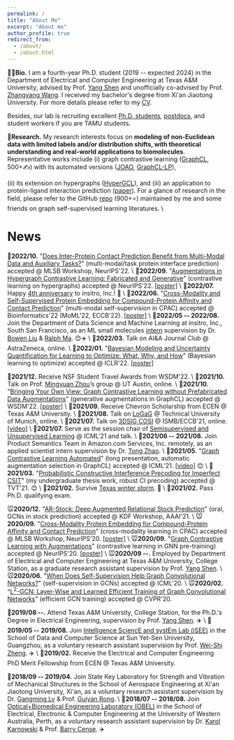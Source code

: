 ```yaml
---
permalink: /
title: "About Me"
excerpt: "About me"
author_profile: true
redirect_from: 
  - /about/
  - /about.html
---
```


🧑‍🎓**Bio.** I am a fourth-year Ph.D. student (2019 -- expected 2024) in the Department of Electrical and Computer Engineering at Texas A&M University, advised by Prof. [Yang Shen](https://shen-lab.github.io) and unofficially co-advised by Prof. [Zhangyang Wang](https://vita-group.github.io/). I received my bachelor's degree from Xi'an Jiaotong University. For more details please refer to my [CV](https://yyou1996.github.io/files/yuning_cv.pdf).

Besides, our lab is recruiting excellent [Ph.D. students](https://shen-lab.github.io/Positions-TAMU-ECE-Shen.pdf), [postdocs](https://shen-lab.github.io/positions-201712.pdf), and student workers if you are TAMU students.

🧪**Research.** My research interests focus on **modeling of non-Euclidean data with limited labels and/or distribution shifts, with theoretical understanding and real-world applications to biomolecules**.
Representative works include (i) graph contrastive learning ([GraphCL](https://arxiv.org/abs/2010.13902), 500+✍️) with its automated versions ([JOAO](https://arxiv.org/abs/2106.07594), [GraphCL-LP](https://arxiv.org/abs/2201.01702)),
<!-- (ii) heuristic self-supervision on graphs ([SS-GCNs](https://arxiv.org/abs/2006.09136)), -->
(ii) its extension on hypergraphs ([HyperGCL](https://arxiv.org/abs/2210.03801)),
and (iii) an application to protein-ligand interaction prediction ([paper](https://www.biorxiv.org/content/10.1101/2022.07.18.500559v1)).
For a glance of research in the field, please refer to the GitHub [repo](https://github.com/ChandlerBang/awesome-self-supervised-gnn) (900+⭐) maintained by me and some friends on graph self-supervised learning literatures. \\
<br />


News
=====
🐯**2022/10.** "[Does Inter-Protein Contact Prediction Benefit from Multi-Modal Data and Auxiliary Tasks?]()" (multi-modal/task protein interface prediction) accepted @ MLSB Workshop, NeurIPS'22. \\
🐯**2022/09.** "[Augmentations in Hypergraph Contrastive Learning: Fabricated and Generative](https://arxiv.org/abs/2210.03801)" (contrastive learning on hypergraphs) accepted @ NeurIPS'22. [[poster]](https://yyou1996.github.io/files/neurips2022_hypergcl_poster.pdf) \\
🐯**2022/07.** Happy [4th anniversary](https://www.linkedin.com/posts/insitro_the-past-four-years-would-not-have-been-possible-activity-6963918926535700480-eM2X?utm_source=linkedin_share&utm_medium=member_desktop_web) to insitro, Inc.! 🎂 \\
🐯**2022/06.** "[Cross-Modality and Self-Supervised Protein Embedding for Compound-Protein Affinity and Contact Prediction](https://www.biorxiv.org/content/10.1101/2022.07.18.500559v1)" (multi-modal self-supervision in CPAC) accepted @ Bioinformatics'22 (MoML'22, ECCB'22). [[poster]](https://yyou1996.github.io/files/moml2022_cpac_poster.pdf) \\
🐯**2022/05 -- 2022/08.** Join the Department of Data Science and Machine Learning at insitro, Inc., South San Francisco, as an ML small molecules [intern](https://www.linkedin.com/posts/insitro_machinelearning-activity-6954871600278097920-kEH-?utm_source=linkedin_share&utm_medium=member_desktop_web) supervision by Dr. [Bowen Liu](https://scholar.google.com/citations?user=l_IWUOAAAAAJ&hl=en&oi=ao) & [Ralph Ma](https://www.linkedin.com/in/ralphma/). 😊✈️ \\
🐯**2022/03.** Talk on AI&A Journal Club @ AstraZeneca, online. \\
🐯**2022/01.** "[Bayesian Modeling and Uncertainty Quantification for Learning to Optimize: What, Why, and How](https://openreview.net/forum?id=EVVadRFRgL7)" (Bayesian learning to optimize) accepted @ ICLR'22. [[poster]](https://yyou1996.github.io/files/iclr2022_bl2o_poster.pdf)

🐂**2021/12.** Receive NSF Student Travel Awards from WSDM'22. \\
🐂**2021/10.** Talk on Prof. [Mingyuan Zhou](https://mingyuanzhou.github.io/index.html)’s group @ UT Austin, online. \\
🐂**2021/10.** "[Bringing Your Own View: Graph Contrastive Learning without Prefabricated Data Augmentations](https://arxiv.org/abs/2201.01702)" (generative augmentations in GraphCL) accepted @ WSDM'22. [[poster]](https://yyou1996.github.io/files/wsdm2022_graphcl_lp_poster.pdf) \\
🐂**2021/09.** Receive Chevron Scholarship from ECEN @ Texas A&M University. \\
🐂**2021/08.** Talk on [LoGaG](https://hannes-stark.com/logag-reading-group) @ Technical University of Munich, online. \\
🐂**2021/07.** Talk on [3DSIG COSI](https://www.iscb.org/cms_addon/conferences/ismbeccb2021/tracks/3dsig) @ ISMB/ECCB'21, online. [[video]](https://www.youtube.com/watch?v=lX1jSvi44uE) \\
🐂**2021/07.** Serve as the session chair of [Semisupervised and Unsupervised Learning](https://icml.cc/Conferences/2021/Schedule?showParentSession=12101) @ ICML'21 and talk. \\
🐂**2021/06 -- 2021/08.** Join Product Semantics Team in Amazon.com Services, Inc. remotely, as an applied scientist intern supervision by Dr. [Tong Zhao](https://scholar.google.com/citations?user=SSBJh9oAAAAJ&hl=en&oi=ao). \\
🐂**2021/05.** "[Graph Contrastive Learning Automated](https://arxiv.org/abs/2106.07594)" (long presentation, automatic augmentation selection in GraphCL) accepted @ ICML’21. [[video]](https://slideslive.com/38958634/graph-contrastive-learning-automated) 😊 \\
🐂**2021/03.** "[Probabilistic Constructive Interference Precoding for Imperfect CSIT](https://ieeexplore.ieee.org/document/9374108)" (my undergraduate thesis work, robust CI precoding) accepted @ TVT'21. 😊 \\
🐂**2021/02.** Survive [Texas winter storm](https://www.foxnews.com/us/texas-winter-storm-power-outage-snow-temperatures). 🥶 \\
🐂**2021/02.** Pass Ph.D. qualifying exam.

🐭**2020/12.** "[AR-Stock: Deep Augmented Relational Stock Prediction](https://aaai-kdf.github.io/kdf2021/assets/pdfs/KDF_21_paper_5.pdf)" (oral, GCNs in stock prediction) accepted @ KDF Workshop, AAAI'21. \\
🐭**2020/09.** "[Cross-Modality Protein Embedding for Compound-Protein Affinity and Contact Prediction](https://www.biorxiv.org/content/10.1101/2020.11.29.403162v1)" (cross-modality learning in CPAC) accepted @ MLSB Workshop, NeurIPS'20. [[poster]](https://yyou1996.github.io/files/mlsb2020_cpac_poster.pdf) \\
🐭**2020/09.** "[Graph Contrastive Learning with Augmentations](https://arxiv.org/abs/2010.13902)" (contrastive learning in GNN pre-training) accepted @ NeurIPS'20. [[poster]](https://yyou1996.github.io/files/neurips2020_graphcl_poster.pdf) \\
🐭**2020/09 --.** Employed by Department of Electrical and Computer Engineering at Texas A&M University, College Station, as a graduate research assistant supervision by Prof. [Yang Shen](https://shen-lab.github.io/). \\
🐭**2020/06.** "[When Does Self-Supervision Help Graph Convolutional Networks?](https://arxiv.org/abs/2006.09136)" (self-supervision in GCNs) accepted @ ICML'20. \\
🐭**2020/02.** "[L<sup>2</sup>-GCN: Layer-Wise and Learned Efficient Training of Graph Convolutional Networks](https://arxiv.org/abs/2003.13606)" (efficient GCN training) accepted @ CVPR'20.

🐖**2019/08 --.** Attend Texas A&M University, College Station, for the Ph.D.'s Degree in Electrical Engineering, supervision by Prof. [Yang Shen](https://shen-lab.github.io/). ✈️ \\
🐖**2019/05 -- 2019/08.** Join [Intelligence SciencE and systEm Lab (iSEE)](https://www.isee-ai.cn/) in the School of Data and Computer Science at Sun Yet-Sen University, Guangzhou, as a voluntary research assistant supervision by Prof. [Wei-Shi Zheng](https://www.isee-ai.cn/~zhwshi/). ✈️ \\
🐖**2019/02.** Receive the Electrical and Computer Engineering PhD Merit Fellowship from ECEN @ Texas A&M University.

🐶**2018/09 -- 2019/04.** Join State Key Laboratory for Strength and Vibration of Mechanical Structures in the School of Aerospace Engineering at Xi'an Jiaotong University, Xi'an, as a voluntary research assistant supervision by Dr. [Gangming Lv](http://gr.xjtu.edu.cn/web/gmlv/1) & Prof. [Guiyan Rong](http://gr.xjtu.edu.cn/web/yanguirong/1). \\
🐶**2018/07 -- 2018/08.** Join [Optical+Biomedical Engineering Laboratory (OBEL)](http://obel.ee.uwa.edu.au/) in the School of Electrical, Electronic & Computer Engineering at the University of Western Australia, Perth, as a voluntary research assistant supervision by Dr. [Karol Karnowski](https://scholar.google.com/citations?user=piE2NlMAAAAJ&hl=en&oi=ao) & Prof. [Barry Cense](https://scholar.google.com/citations?user=j88vA6YAAAAJ&hl=en&oi=ao). ✈️

<!-- 🐵**2016/12.** Receive 1st Prize in Shaanxi at Contemporary Undergraduate Mathematical Contest in Modeling from China Society for Industrial and Applied Mathematics. -->

<!-- 🐏**2015/08 -- 2019/06.** Attend Xi'an Jiaotong University, Xi'an, China, for the Bachelor's Degree in Information Engineering. ✈️ -->
